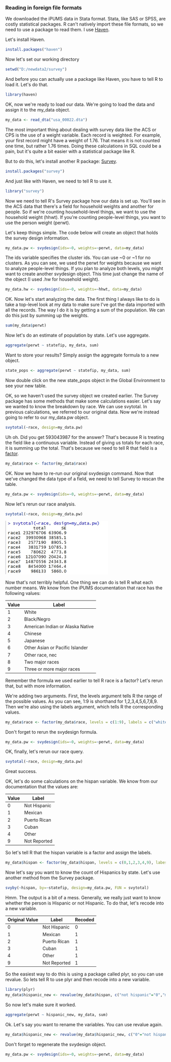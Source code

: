 

### Reading in foreign file formats

We downloaded the iPUMS data in Stata format. Stata, like SAS or SPSS, are costly statistical packages. R can't natively import these file formats, so we need to use a package to read them. I use [Haven](https://cran.r-project.org/web/packages/haven/haven.pdf). 

Let's install Haven. 

```R
install.packages("haven")
```

Now let's set our working directory 

```R
setwd("D:/newdata2/survey")
```

And before you can actually use a package like Haven, you have to tell R to load it. Let's do that. 

```R
library(haven)
```

OK, now we're ready to load our data. We're going to load the data and assign it to the my_data object. 

```R
my_data <- read_dta("usa_00022.dta")
```

The most important thing about dealing with survey data like the ACS or CPS is the use of a weight variable. Each record is weighted. For example, your first record might have a weight of 1.76. That means it is not counted one time, but rather 1.76 times. Doing these calculations in SQL could be a pain, but it's quite a bit easier with a statistical package like R. 

But to do this, let's install another R package: [Survey](https://cran.r-project.org/web/packages/survey/survey.pdf).

```R
install.packages("survey")
```

And just like with Haven, we need to tell R to use it. 

```R
library("survey")
```

Now we need to tell R's Survey package how our data is set up. You'll see in the ACS data that there's a field for household weights and another for people. So if we're counting household-level things, we want to use the household weight (hhwt). If you're counting people-level things, you want to use the person weight (perwt). 

Let's keep things simple. The code below will create an object that holds the survey design information. 

```R
my_data.pw <- svydesign(ids=~0, weights=~perwt, data=my_data)
```

The ids variable specifies the cluster ids. You can use ~0 or ~1 for no clusters. As you can see, we used the perwt for weights because we want to analyze people-level things. If you plan to analyze both levels, you might want to create another svydesign object. This time just change the name of the object (I used .hw for household weight). 

```R
my_data.hw <- svydesign(ids=~0, weights=~hhwt, data=my_data)
```

OK. Now let's start analyzing the data. The first thing I always like to do is take a top-level look at my data to make sure I've got the data imported with all the records. The way I do it is by getting a sum of the population. We can do this just by summing up the weights. 

```R
sum(my_data$perwt)
```

Now let's do an estimate of population by state. Let's use aggregate. 

```R
aggregate(perwt ~ statefip, my_data, sum)
```

Want to store your results? Simply assign the aggregate formula to a new object. 

```R
state_pops <- aggregate(perwt ~ statefip, my_data, sum)
```

Now double click on the new state_pops object in the Global Environment to see your new table. 

OK, so we haven't used the survey object we created earlier. The Survey package has some methods that make some calculations easier. Let's say we wanted to know the breakdown by race. We can use svytotal. In previous calculations, we referred to our original data. Now we're instead going to refer to our my_data.pw object. 

```R
svytotal(~race, design=my_data.pw)
```

Uh oh. Did you get 593043987 for the answer? That's because R is treating the field like a continuous variable. Instead of giving us totals for each race, it is summing up the total. That's because we need to tell R that field is a [factor](https://www.stat.berkeley.edu/classes/s133/factors.html). 

```R
my_data$race <- factor(my_data$race)
```

OK. Now we have to re-run our original svydesign command. Now that we've changed the data type of a field, we need to tell Survey to rescan the table. 

```R
my_data.pw <- svydesign(ids=~0, weights=~perwt, data=my_data)
```

Now let's rerun our race analysis. 

```R
svytotal(~race, design=my_data.pw)
```


![Here's what you want.](survey1.jpg)

Now that's not terribly helpful. One thing we can do is tell R what each number means. We know from the iPUMS documentation that race has the following values: 

|Value	| Label |
|-------|-------|
|1	| White
|2	| Black/Negro
|3	| American Indian or Alaska Native
|4	| Chinese
|5	| Japanese
|6	| Other Asian or Pacific Islander
|7	| Other race, nec
|8	| Two major races
|9	| Three or more major races


Remember the formula we used earlier to tell R race is a factor? Let's rerun that, but with more information. 

We're adding two arguments. First, the levels argument tells R the range of the possible values. As you can see, 1:9 is shorthand for 1,2,3,4,5,6,7,8,9. Then we're also using the labels argument, which tells R the corresponding values.  

```R
my_data$race <- factor(my_data$race, levels = c(1:9), labels = c("white","black","american indian","chinese","japanese","other asian", "other race", "two major races", "three or more major races"))
```

Don't forget to rerun the svydesign formula. 

```R
my_data.pw <- svydesign(ids=~0, weights=~perwt, data=my_data)
```

OK, finally, let's rerun our race query. 

```R
svytotal(~race, design=my_data.pw)
```

Great success. 

OK, let's do some calculations on the hispan variable. We know from our documentation that the values are:

|Value | Label |
|------|-------|
|0	| Not Hispanic |
|1	| Mexican |
|2	| Puerto Rican |
|3	| Cuban |
|4	| Other |
|9	| Not Reported |

So let's tell R that the hispan variable is a factor and assign the labels. 

```R
my_data$hispan <- factor(my_data$hispan, levels = c(0,1,2,3,4,9), labes = c("not hispanic","mexican","puerto rican", "cuban", "other", "not reported"))
```

Now let's say you want to know the count of Hispanics by state. Let's use another method from the Survey package. 

```R
svyby(~hispan, by=~statefip, design=my_data.pw, FUN = svytotal)
```

Hmm. The output is a bit of a mess. Generally, we really just want to know whether the person is Hispanic or not Hispanic. To do that, let's recode into a new variable. 

|Original Value | Label | Recoded |
|---------------|-------|---------|
|0	| Not Hispanic | 0 |
|1	| Mexican | 1 |
|2	| Puerto Rican | 1 |
|3	| Cuban | 1 |
|4	| Other | 1 |
|9	| Not Reported | 1 |

So the easiest way to do this is using a package called plyr, so you can use revalue. So lets tell R to use plyr and then recode into a new variable. 

```R
library(plyr)
my_data$hispanic_new <- revalue(my_data$hispan, c("not hispanic"="0","mexican"="1","puerto rican"="1","cuban"="1","other"="1","not reported" = "0"))
```

So now let's make sure it worked. 

```R
aggregate(perwt ~ hispanic_new, my_data, sum)
```

Ok. Let's say you want to rename the variables. You can use revalue again. 

```R
my_data$hispanic_new <- revalue(my_data$hispanic_new, c("0"="not hispanic", "1" = "hispanic"))
```

Don't forget to regenerate the svydesign object. 

```R
my_data.pw <- svydesign(ids=~0, weights=~perwt, data=my_data)
```

